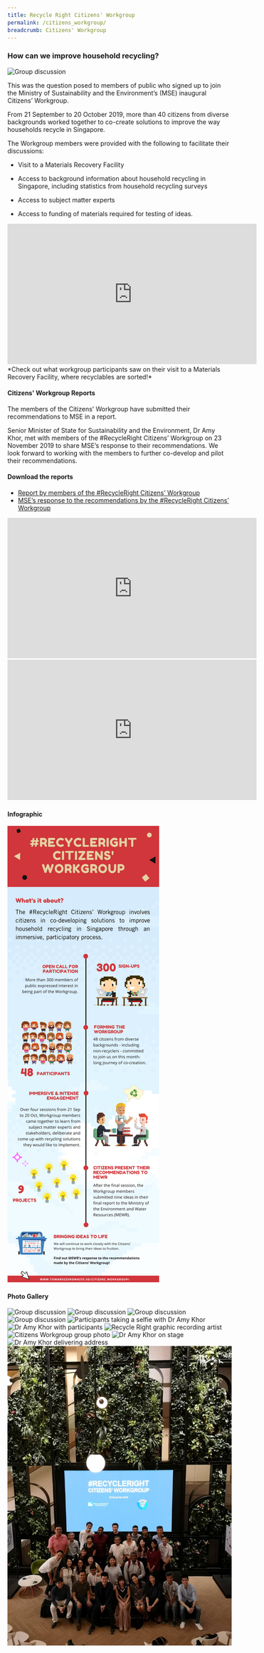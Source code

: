 ```yaml
---
title: Recycle Right Citizens' Workgroup
permalink: /citizens_workgroup/
breadcrumb: Citizens' Workgroup
---
```

### How can we improve household recycling?

![Group discussion](/images/cw-3.jpg)

This was the question posed to members of public who signed up to join the Ministry of Sustainability and the Environment’s (MSE) inaugural Citizens’ Workgroup.

From 21 September to 20 October 2019, more than 40 citizens from diverse backgrounds worked together to co-create solutions to improve the way households recycle in Singapore.

The Workgroup members were provided with the following to facilitate their discussions:

* Visit to a Materials Recovery Facility

* Access to background information about household recycling in Singapore, including statistics from household recycling surveys

* Access to subject matter experts

* Access to funding of materials required for testing of ideas.

<div class="bp-youtube">
<iframe width="560" height="315" src="https://www.youtube.com/embed/EGE9Jj_moe0" frameborder="0" allow="accelerometer; autoplay; encrypted-media; gyroscope; picture-in-picture" allowfullscreen></iframe>
</div>
*Check out what workgroup participants saw on their visit to a Materials Recovery Facility, where recyclables are sorted!*


#### Citizens' Workgroup Reports

The members of the Citizens’ Workgroup have submitted their recommendations to MSE in a report.

Senior Minister of State for Sustainability and the Environment, Dr Amy Khor, met with members of the #RecycleRight Citizens’ Workgroup on 23 November 2019 to share MSE’s response to their recommendations. We look forward to working with the members to further co-develop and pilot their recommendations. 

#### Download the reports

* [Report by members of the #RecycleRight Citizens’ Workgroup](/files/CW_Report_Participants.pdf)
* [MSE’s response to the recommendations by the #RecycleRight Citizens’ Workgroup](/files/CW_Report_MEWR.pdf)


<div class="bp-youtube">
     <iframe width="560" height="315" src="https://www.youtube.com/embed/RuwLkzp_Frs" frameborder="0" allow="accelerometer; autoplay; encrypted-media; gyroscope; picture-in-picture" allowfullscreen></iframe>
</div>

<div class="bp-youtube">
      <iframe width="560" height="315" src="https://www.youtube.com/embed/RSNceDf9MyM" frameborder="0" allow="accelerometer; autoplay; encrypted-media; gyroscope; picture-in-picture" allowfullscreen></iframe>
</div>

#### Infographic
![citizens' workgroup infographic](/images/CW_Infographic.png)


#### Photo Gallery
![Group discussion](/images/cw-1.jpg)
![Group discussion](/images/cw-2.jpg)
![Group discussion](/images/cw-4.jpg)
![Group discussion](/images/cw-5.jpg)
![Participants taking a selfie with Dr Amy Khor](/images/cw-6.jpg)
![Dr Amy Khor with participants](/images/cw-7.jpg)
![Recycle Right graphic recording artist](/images/cw-8.jpg)
![Citizens Workgroup group photo](/images/cw-9.jpg)
![Dr Amy Khor on stage](/images/CW-Wrap-1.jpg)
![Dr Amy Khor delivering address](/images/CW-Wrap-2.jpg)
![Wrap Up group photo](/images/CW-group-photo.JPG)
